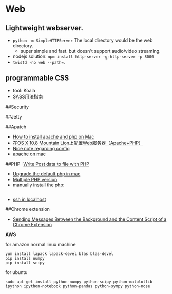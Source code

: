 Web
===========

## Lightweight webserver.
- `python -m SimpleHTTPServer` The local directory would be the web directory.
	- super simple and fast. but doesn't support audio/video streaming.
- nodejs solution: `npm install http-server -g`; `http-server -p 8000`
- `twistd -no web --path=.`


## programmable CSS

- tool: Koala
- [SASS用法指南](http://www.ruanyifeng.com/blog/2012/06/sass.html)

##Security

##Jetty

##Apatch

- [How to install apache and php on Mac](http://machiine.com/2013/how-to-install-apache-and-php-on-a-mac-with-osx-10-8-mamp-part-1/)
- [在OS X 10.8 Mountain Lion上配置Web服务器（Apache+PHP）](http://blog.shengbin.me/posts/os-x-10.8-mountain-lion-setup-web-server-apache-php/)
- [Nice note regarding config](http://note.rpsh.net/posts/2013/11/27/osx-10-9-apache-server-php-mysql)
- [apache on mac](http://osxdaily.com/2012/09/02/start-apache-web-server-mac-os-x/)



##PHP
-[Write Post data to file with PHP](http://stackoverflow.com/questions/4742898/write-post-data-to-file-with-php)
- [Upgrade the default php in mac](https://www.computersnyou.com/68/how-to-upgrade-php-in-mac-osx-compiling-from-source/)
- [Multiple PHP version](http://getgrav.org/blog/mac-os-x-apache-setup-multiple-php-versions)
- manually install the php:
```./configure  --with-apxs2=/usr/sbin/apxs   --with-mysql   --with-gd   --with-jpeg-dir  --enable-gd-native-ttf    --with-freetype-dir
```
- [ssh in localhost](https://plus.google.com/+FrancoisBeaufort/posts/5rWjum26uVY)


##Chrome extension
- [Sending Messages Between the Background and the Content Script of a Chrome Extension](http://willvk.blogspot.com/2013/05/sending-messages-between-background-and.html)

**AWS**


for amazon normal linux machine
```
yum install lapack lapack-devel blas blas-devel
pip install numpy
pip install scipy
```

for ubuntu
```
sudo apt-get install python-numpy python-scipy python-matplotlib ipython ipython-notebook python-pandas python-sympy python-nose
```




